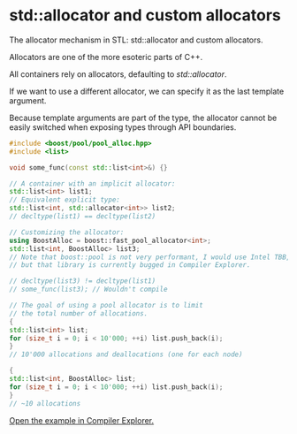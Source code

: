 # std::allocator and custom allocators

The allocator mechanism in STL: std::allocator and custom allocators.

Allocators are one of the more esoteric parts of C++.

All containers rely on allocators, defaulting to *std::allocator*.

If we want to use a different allocator, we can specify it as the last template argument.

Because template arguments are part of the type, the allocator cannot be easily switched when exposing types through API boundaries.

```C++
#include <boost/pool/pool_alloc.hpp>
#include <list>

void some_func(const std::list<int>&) {}

// A container with an implicit allocator:
std::list<int> list1;
// Equivalent explicit type:
std::list<int, std::allocator<int>> list2;
// decltype(list1) == decltype(list2)

// Customizing the allocator:
using BoostAlloc = boost::fast_pool_allocator<int>;
std::list<int, BoostAlloc> list3;
// Note that boost::pool is not very performant, I would use Intel TBB,
// but that library is currently bugged in Compiler Explorer.

// decltype(list3) != decltype(list1)
// some_func(list3); // Wouldn't compile

// The goal of using a pool allocator is to limit 
// the total number of allocations.
{
std::list<int> list;
for (size_t i = 0; i < 10'000; ++i) list.push_back(i);
}
// 10'000 allocations and deallocations (one for each node)

{
std::list<int, BoostAlloc> list;
for (size_t i = 0; i < 10'000; ++i) list.push_back(i);
}
// ~10 allocations
```

[Open the example in Compiler Explorer.](https://compiler-explorer.com/z/ex1q7z3MK)
